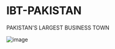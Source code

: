 # IBT-PAKISTAN
PAKISTAN'S LARGEST BUSINESS TOWN

![image](https://user-images.githubusercontent.com/100939524/188285941-c83b4eb3-85fe-4881-adfe-7a9d98121613.png)
